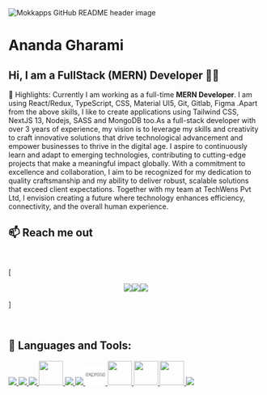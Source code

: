 <img src="https://media.licdn.com/dms/image/D5616AQE-W7jCTV27sw/profile-displaybackgroundimage-shrink_350_1400/0/1720965634364?e=1726704000&v=beta&t=Ta1UqkrTMVmDagZ1qXuunwmohSj-e8wVw1UmtJgQPUU" alt="Mokkapps GitHub README header image">


# <strong>Ananda Gharami</strong>

##  Hi, I am a FullStack (MERN) Developer 👩‍💻

🔭 Highlights: Currently I am working as a full-time <strong>MERN Developer</strong>. I am using React/Redux, TypeScript, CSS, Material UI5, Git, Gitlab, Figma .Apart from the above skills, I like to create applications using Tailwind CSS, NextJS 13, Nodejs, SASS and MongoDB too.As a full-stack developer with over 3 years of experience, my vision is to leverage my skills and creativity to craft innovative solutions that drive technological advancement and empower businesses to thrive in the digital age. I aspire to continuously learn and adapt to emerging technologies, contributing to cutting-edge projects that make a meaningful impact globally. With a commitment to excellence and collaboration, I aim to be recognized for my dedication to quality craftsmanship and my ability to deliver robust, scalable solutions that exceed client expectations. Together with my team at TechWens Pvt Ltd, I envision creating a future where technology enhances efficiency, connectivity, and the overall human experience.



## :mailbox: Reach me out

<br />

[<p align="center">[<img height="75" src="https://github.com/mir-hussain/mir-hussain/blob/main/images/icons/Linkedin.png">](https://www.linkedin.com/in/anandagharami/)[<img height="75" src="https://github.com/mir-hussain/mir-hussain/blob/main/images/icons/Facebook.png">](https://www.facebook.com/ananda.gharami.75)[<img height="75" src="https://github.com/mir-hussain/mir-hussain/blob/main/images/icons/Twitter.png"> </p>](https://www.facebook.com/ananda.gharami.75)]

<br />

## 🚀 Languages and Tools:
<p align="left"> 
    <a href="https://developer.mozilla.org/en-US/docs/Web/JavaScript" target="_blank"> <img src="https://img.icons8.com/color/48/000000/javascript.png"/> </a> 
    <a href="https://www.w3.org/html/" target="_blank"> <img src="https://img.icons8.com/color/48/000000/html-5.png"/> </a> 
    <a href="https://www.w3schools.com/css/" target="_blank"> <img src="https://img.icons8.com/color/48/000000/css3.png"/> </a> 
  <a href="https://www.typescriptlang.org" target="_blank"> <img src="https://img.icons8.com/ios-filled/512/typescript.png"  width="48" height="48"/> </a>
   <a href="https://redux.js.org" target="_blank"> <img src="https://img.icons8.com/color/48/000000/redux.png"/> </a> 
    <a href="https://rsgm .js.org" target="_blank"> <img src="https://img.icons8.com/fluency/48/000000/node-js.png"/> </a>
    <a href="https://expressjs.com" target="_blank"> <img src="https://raw.githubusercontent.com/devicons/devicon/master/icons/express/express-original-wordmark.svg"        alt="express" width="40" height="40"/> </a>
   <a href="https://www.mongodb.com/" target="_blank"> <img src="https://img.icons8.com/color/512/mongodb.png" width="48" height="48"/> </a> 
    <a href="https://getbootstrap.com" target="_blank"> <img src="https://img.icons8.com/color/48/000000/bootstrap.png" width="48" height="48"/> </a> 
     <a href="https://mui.com/material-ui" target="_blank"> <img src="https://img.icons8.com/color/512/material-ui.png" width="48" height="48"/> </a>   
    <a href="https://git-scm.com/" target="_blank"> <img src="https://img.icons8.com/color/48/000000/git.png"/> </a> 
</p>
<br />




[twitter]: https://twitter.com/kritikasri27
[linkedin]: https://www.linkedin.com/in/kritika-srivastava
[dev]: https://dev.to/kritika27
[github]: https://github.com/kritika27
